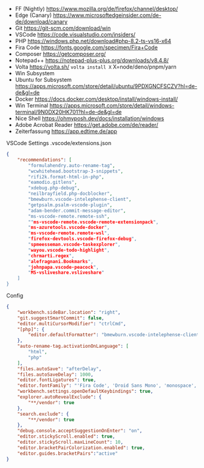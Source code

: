 * FF (Nightly) https://www.mozilla.org/de/firefox/channel/desktop/
* Edge (Canary) https://www.microsoftedgeinsider.com/de-de/download/canary
* Git https://git-scm.com/download/win
* VSCode https://code.visualstudio.com/insiders/
* PHP https://windows.php.net/download#php-8.2-ts-vs16-x64
* Fira Code https://fonts.google.com/specimen/Fira+Code
* Composer https://getcomposer.org/
* Notepad++ https://notepad-plus-plus.org/downloads/v8.4.8/
* Volta https://volta.sh/ `volta install X` X=node/deno/pnpm/yarn
* Win Subsystem
* Ubuntu for Subsystem https://apps.microsoft.com/store/detail/ubuntu/9PDXGNCFSCZV?hl=de-de&gl=de
* Docker https://docs.docker.com/desktop/install/windows-install/
* Win Terminal https://apps.microsoft.com/store/detail/windows-terminal/9N0DX20HK701?hl=de-de&gl=de
* Nice Shell https://ohmyposh.dev/docs/installation/windows
* Adobe Acrobat Reader https://get.adobe.com/de/reader/
* Zeiterfassung https://app.edtime.de/app


VSCode Settings
.vscode/extensions.json
```json
{
    "recommendations": [
        "formulahendry.auto-rename-tag",
        "wcwhitehead.bootstrap-3-snippets",
        "rifi2k.format-html-in-php",
        "eamodio.gitlens",
        "xdebug.php-debug",
        "neilbrayfield.php-docblocker",
        "bmewburn.vscode-intelephense-client",
        "getpsalm.psalm-vscode-plugin",
        "adam-bender.commit-message-editor",
        "ms-vscode-remote.remote-ssh",
        ""ms-vscode-remote.vscode-remote-extensionpack",
        "ms-azuretools.vscode-docker",
        "ms-vscode-remote.remote-wsl",
        "firefox-devtools.vscode-firefox-debug",
        "spmeesseman.vscode-taskexplorer",
        "wayou.vscode-todo-highlight",
        "chrmarti.regex",
        "alefragnani.Bookmarks",
        "johnpapa.vscode-peacock",
        "MS-vsliveshare.vsliveshare"
    ]
}
```
Config
```json
{
    "workbench.sideBar.location": "right",
    "git.suggestSmartCommit": false,
    "editor.multiCursorModifier": "ctrlCmd",
    "[php]": {
        "editor.defaultFormatter": "bmewburn.vscode-intelephense-client"
    },
    "auto-rename-tag.activationOnLanguage": [
        "html",
        "php"
    ],
    "files.autoSave": "afterDelay",
    "files.autoSaveDelay": 1000,
    "editor.fontLigatures": true,
    "editor.fontFamily": "'Fira Code', 'Droid Sans Mono', 'monospace', monospace",
    "workbench.settings.openDefaultKeybindings": true,
    "explorer.autoRevealExclude": {
        "**/vendor": true
    },
    "search.exclude": {
        "**/vendor": true
    },
    "debug.console.acceptSuggestionOnEnter": "on",
    "editor.stickyScroll.enabled": true,
    "editor.stickyScroll.maxLineCount": 10,
    "editor.bracketPairColorization.enabled": true,
    "editor.guides.bracketPairs":"active"
}
```
